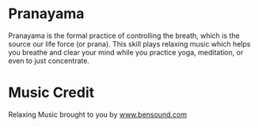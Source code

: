 # Pranayama
Pranayama is the formal practice of controlling the breath, which is the source our life force (or prana).  This skill plays relaxing music which helps you breathe and clear your mind while you practice yoga, meditation, or even to just concentrate.

# Music Credit
Relaxing Music brought to you by www.bensound.com
